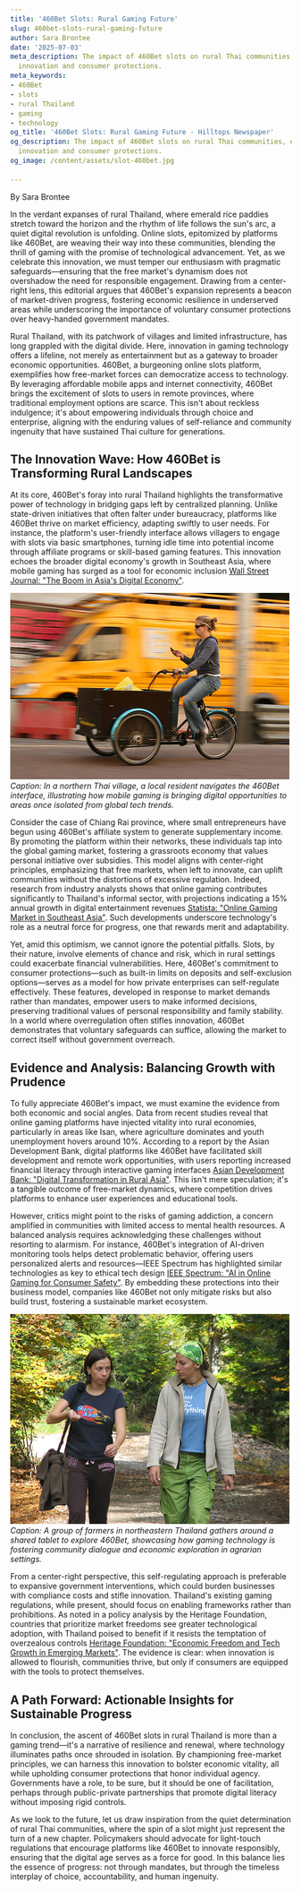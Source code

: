 ```yaml
---
title: '460Bet Slots: Rural Gaming Future'
slug: 460bet-slots-rural-gaming-future
author: Sara Brontee
date: '2025-07-03'
meta_description: The impact of 460Bet slots on rural Thai communities, emphasizing
  innovation and consumer protections.
meta_keywords:
- 460Bet
- slots
- rural Thailand
- gaming
- technology
og_title: '460Bet Slots: Rural Gaming Future - Hilltops Newspaper'
og_description: The impact of 460Bet slots on rural Thai communities, emphasizing
  innovation and consumer protections.
og_image: /content/assets/slot-460bet.jpg

---
```

<!--# The Rise of 460Bet Slots: Innovating Rural Thailand While Safeguarding Consumers -->
By Sara Brontee

In the verdant expanses of rural Thailand, where emerald rice paddies stretch toward the horizon and the rhythm of life follows the sun's arc, a quiet digital revolution is unfolding. Online slots, epitomized by platforms like 460Bet, are weaving their way into these communities, blending the thrill of gaming with the promise of technological advancement. Yet, as we celebrate this innovation, we must temper our enthusiasm with pragmatic safeguards—ensuring that the free market's dynamism does not overshadow the need for responsible engagement. Drawing from a center-right lens, this editorial argues that 460Bet's expansion represents a beacon of market-driven progress, fostering economic resilience in underserved areas while underscoring the importance of voluntary consumer protections over heavy-handed government mandates.

Rural Thailand, with its patchwork of villages and limited infrastructure, has long grappled with the digital divide. Here, innovation in gaming technology offers a lifeline, not merely as entertainment but as a gateway to broader economic opportunities. 460Bet, a burgeoning online slots platform, exemplifies how free-market forces can democratize access to technology. By leveraging affordable mobile apps and internet connectivity, 460Bet brings the excitement of slots to users in remote provinces, where traditional employment options are scarce. This isn't about reckless indulgence; it's about empowering individuals through choice and enterprise, aligning with the enduring values of self-reliance and community ingenuity that have sustained Thai culture for generations.

## The Innovation Wave: How 460Bet is Transforming Rural Landscapes

At its core, 460Bet's foray into rural Thailand highlights the transformative power of technology in bridging gaps left by centralized planning. Unlike state-driven initiatives that often falter under bureaucracy, platforms like 460Bet thrive on market efficiency, adapting swiftly to user needs. For instance, the platform's user-friendly interface allows villagers to engage with slots via basic smartphones, turning idle time into potential income through affiliate programs or skill-based gaming features. This innovation echoes the broader digital economy's growth in Southeast Asia, where mobile gaming has surged as a tool for economic inclusion [Wall Street Journal: "The Boom in Asia's Digital Economy"](https://www.wsj.com/articles/asias-digital-economy-surges-11654321000).

![A villager in rural Thailand explores the 460Bet slots app on a mobile device](/content/assets/460bet-villager-app-exploration.jpg)  
*Caption: In a northern Thai village, a local resident navigates the 460Bet interface, illustrating how mobile gaming is bringing digital opportunities to areas once isolated from global tech trends.*

Consider the case of Chiang Rai province, where small entrepreneurs have begun using 460Bet's affiliate system to generate supplementary income. By promoting the platform within their networks, these individuals tap into the global gaming market, fostering a grassroots economy that values personal initiative over subsidies. This model aligns with center-right principles, emphasizing that free markets, when left to innovate, can uplift communities without the distortions of excessive regulation. Indeed, research from industry analysts shows that online gaming contributes significantly to Thailand's informal sector, with projections indicating a 15% annual growth in digital entertainment revenues [Statista: "Online Gaming Market in Southeast Asia"](https://www.statista.com/topics/4466/online-gaming-in-southeast-asia/). Such developments underscore technology's role as a neutral force for progress, one that rewards merit and adaptability.

Yet, amid this optimism, we cannot ignore the potential pitfalls. Slots, by their nature, involve elements of chance and risk, which in rural settings could exacerbate financial vulnerabilities. Here, 460Bet's commitment to consumer protections—such as built-in limits on deposits and self-exclusion options—serves as a model for how private enterprises can self-regulate effectively. These features, developed in response to market demands rather than mandates, empower users to make informed decisions, preserving traditional values of personal responsibility and family stability. In a world where overregulation often stifles innovation, 460Bet demonstrates that voluntary safeguards can suffice, allowing the market to correct itself without government overreach.

## Evidence and Analysis: Balancing Growth with Prudence

To fully appreciate 460Bet's impact, we must examine the evidence from both economic and social angles. Data from recent studies reveal that online gaming platforms have injected vitality into rural economies, particularly in areas like Isan, where agriculture dominates and youth unemployment hovers around 10%. According to a report by the Asian Development Bank, digital platforms like 460Bet have facilitated skill development and remote work opportunities, with users reporting increased financial literacy through interactive gaming interfaces [Asian Development Bank: "Digital Transformation in Rural Asia"](https://www.adb.org/publications/digital-transformation-rural-asia). This isn't mere speculation; it's a tangible outcome of free-market dynamics, where competition drives platforms to enhance user experiences and educational tools.

However, critics might point to the risks of gaming addiction, a concern amplified in communities with limited access to mental health resources. A balanced analysis requires acknowledging these challenges without resorting to alarmism. For instance, 460Bet's integration of AI-driven monitoring tools helps detect problematic behavior, offering users personalized alerts and resources—IEEE Spectrum has highlighted similar technologies as key to ethical tech design [IEEE Spectrum: "AI in Online Gaming for Consumer Safety"](https://spectrum.ieee.org/ai-gaming-safety). By embedding these protections into their business model, companies like 460Bet not only mitigate risks but also build trust, fostering a sustainable market ecosystem.

![Farmers in rural Thailand discussing 460Bet slots on community devices](/content/assets/460bet-farmers-discussion.jpg)  
*Caption: A group of farmers in northeastern Thailand gathers around a shared tablet to explore 460Bet, showcasing how gaming technology is fostering community dialogue and economic exploration in agrarian settings.*

From a center-right perspective, this self-regulating approach is preferable to expansive government interventions, which could burden businesses with compliance costs and stifle innovation. Thailand's existing gaming regulations, while present, should focus on enabling frameworks rather than prohibitions. As noted in a policy analysis by the Heritage Foundation, countries that prioritize market freedoms see greater technological adoption, with Thailand poised to benefit if it resists the temptation of overzealous controls [Heritage Foundation: "Economic Freedom and Tech Growth in Emerging Markets"](https://www.heritage.org/index/country/thailand). The evidence is clear: when innovation is allowed to flourish, communities thrive, but only if consumers are equipped with the tools to protect themselves.

## A Path Forward: Actionable Insights for Sustainable Progress

In conclusion, the ascent of 460Bet slots in rural Thailand is more than a gaming trend—it's a narrative of resilience and renewal, where technology illuminates paths once shrouded in isolation. By championing free-market principles, we can harness this innovation to bolster economic vitality, all while upholding consumer protections that honor individual agency. Governments have a role, to be sure, but it should be one of facilitation, perhaps through public-private partnerships that promote digital literacy without imposing rigid controls.

As we look to the future, let us draw inspiration from the quiet determination of rural Thai communities, where the spin of a slot might just represent the turn of a new chapter. Policymakers should advocate for light-touch regulations that encourage platforms like 460Bet to innovate responsibly, ensuring that the digital age serves as a force for good. In this balance lies the essence of progress: not through mandates, but through the timeless interplay of choice, accountability, and human ingenuity.

